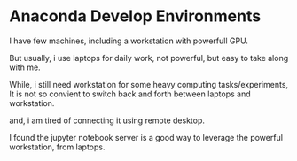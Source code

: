# Anaconda Develop Environments

I have few machines, including a workstation with powerfull GPU.

But usually, i use laptops for daily work, not powerful, but easy to take along with me. 

While, i still need workstation for some heavy computing tasks/experiments, It is not so convient to switch back and forth between laptops and workstation.

and, i am tired of connecting it using remote desktop.

I found the jupyter notebook server is a good way to leverage the powerful workstation, from laptops.

